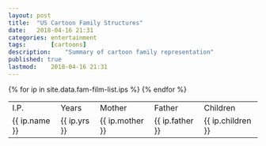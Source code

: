 ```yaml
---
layout: post
title: 	"US Cartoon Family Structures"
date:	2018-04-16 21:31
categories:	entertainment
tags:		[cartoons] 
description: 	"Summary of cartoon family representation"
published: true
lastmod:	2018-04-16 21:31
---
```


<table id="ff_table">
	<tr>
		<td>I.P.</td>
		<td>Years</td>
		<td>Mother</td>
		<td>Father</td>
		<td>Children</td>
	</tr>
	{% for ip in site.data.fam-film-list.ips %}
	<tr>
		<td>
			{{ ip.name }}
		</td>
		<td>
			{{ ip.yrs }}
		</td>
		<td>
			{{ ip.mother }}
		</td>
		<td>
			{{ ip.father }}
		</td>
		<td>
			{{ ip.children }}
		</td>
	</tr>
	{% endfor %}
</table>
